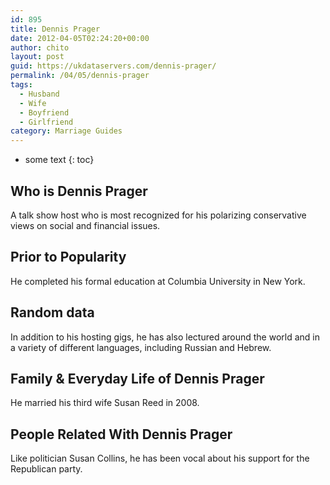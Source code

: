 ```yaml
---
id: 895
title: Dennis Prager
date: 2012-04-05T02:24:20+00:00
author: chito
layout: post
guid: https://ukdataservers.com/dennis-prager/
permalink: /04/05/dennis-prager
tags:
  - Husband
  - Wife
  - Boyfriend
  - Girlfriend
category: Marriage Guides
---
```


* some text
{: toc}


## Who is  Dennis Prager
                  
                  
                  
A talk show host who is most recognized for his polarizing conservative views on social and financial issues.
                  
                
                
                
## Prior to Popularity 
                  
                  
                  
He completed his formal education at Columbia University in New York.
                  
                
                
                
## Random data 
                  
                  
                  
In addition to his hosting gigs, he has also lectured around the world and in a variety of different languages, including Russian and Hebrew.
                  
                
                
                
## Family & Everyday Life of Dennis Prager
                  
                  
                  
He married his third wife Susan Reed in 2008.
                  
                
                
                
## People Related With  Dennis Prager
                  
                  
                  
Like politician Susan Collins, he has been vocal about his support for the Republican party.
                  
                
              
            
          
          
          
    
    
  
